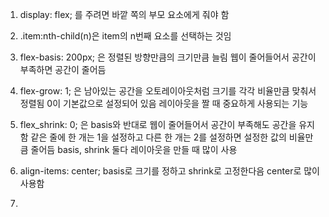 1. display: flex; 를 주려면 바깥 쪽의 부모 요소에게 줘야 함

2. .item:nth-child(n)은 item의 n번째 요소를 선택하는 것임

3. flex-basis: 200px; 은 정렬된 방향만큼의 크기만큼 늘림
    웹이 줄어들어서 공간이 부족하면 공간이 줄어듬

4. flex-grow: 1; 은 남아있는 공간을 오토레이아웃처럼 크기를 각각 비율만큼 맞춰서 정렬됨
    0이 기본값으로 설정되어 있음
    레이아웃을 짤 때 중요하게 사용되는 기능	

5. flex_shrink: 0; 은 basis와 반대로 웹이 줄어들어서 공간이 부족해도 공간을 유지함
    같은 줄에 한 개는 1을 설정하고 다른 한 개는 2를 설정하면 설정한 값의 비율만큼 줄어듬
    basis, shrink 둘다 레이아웃을 만들 때 많이 사용

6. align-items: center;
    basis로 크기를 정하고 shrink로 고정한다음 center로 많이 사용함

7. 
